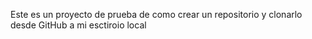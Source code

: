 Este es un proyecto de prueba de como crear un repositorio y clonarlo desde GitHub a mi esctiroio local
